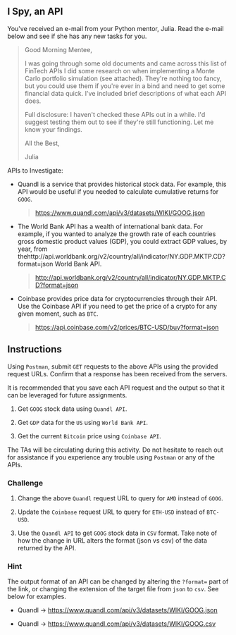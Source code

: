 ## I Spy, an API

You've received an e-mail from your Python mentor, Julia. Read the e-mail below and see if she has any new tasks for you.

> Good Morning Mentee,
>
> I was going through some old documents and came across this list of FinTech APIs I did some research on when implementing a Monte Carlo portfolio simulation (see attached). They're nothing too fancy, but you could use them if you're ever in a bind and need to get some financial data quick. I've included brief descriptions of what each API does.
>
> Full disclosure: I haven't checked these APIs out in a while. I'd suggest testing them out to see if they're still functioning. Let me know your findings.
>
> All the Best,
>
>Julia

APIs to Investigate:

* Quandl is a service that provides historical stock data. For example, this API would be useful if you needed to calculate cumulative returns for `GOOG`.

  > https://www.quandl.com/api/v3/datasets/WIKI/GOOG.json

* The World Bank API has a wealth of international bank data. For example, if you wanted to analyze the growth rate of each countries gross domestic product values (GDP), you could extract GDP values, by year, from thehttp://api.worldbank.org/v2/country/all/indicator/NY.GDP.MKTP.CD?format=json World Bank API.

  > http://api.worldbank.org/v2/country/all/indicator/NY.GDP.MKTP.CD?format=json

* Coinbase provides price data for cryptocurrencies through their API. Use the Coinbase API if you need to get the price of a crypto for any given moment, such as `BTC`.

  > https://api.coinbase.com/v2/prices/BTC-USD/buy?format=json

## Instructions

Using `Postman`, submit `GET` requests to the above APIs using the provided request URLs. Confirm that a response has been received from the servers.

It is recommended that you save each API request and the output so that it can be leveraged for future assignments.

1. Get `GOOG` stock data using `Quandl API`.

2. Get `GDP` data for the `US` using `World Bank API`.

3. Get the current `Bitcoin` price using `Coinbase API`.

The TAs will be circulating during this activity. Do not hesitate to reach out for assistance if you experience any trouble using `Postman` or any of the APIs.

### Challenge

1. Change the above `Quandl` request URL to query for `AMD` instead of `GOOG`.

2. Update the `Coinbase` request URL to query for `ETH-USD` instead of `BTC-USD`.

3. Use the `Quandl API` to get `GOOG` stock data in `CSV` format. Take note of how the change in URL alters the format (json vs csv) of the data returned by the API.

### Hint

The output format of an API can be changed by altering the `?format=` part of the link, or changing the extension of the target file from `json` to `csv`. See below for examples.

  * Quandl -> https://www.quandl.com/api/v3/datasets/WIKI/GOOG.json

  * Quandl -> https://www.quandl.com/api/v3/datasets/WIKI/GOOG.csv
